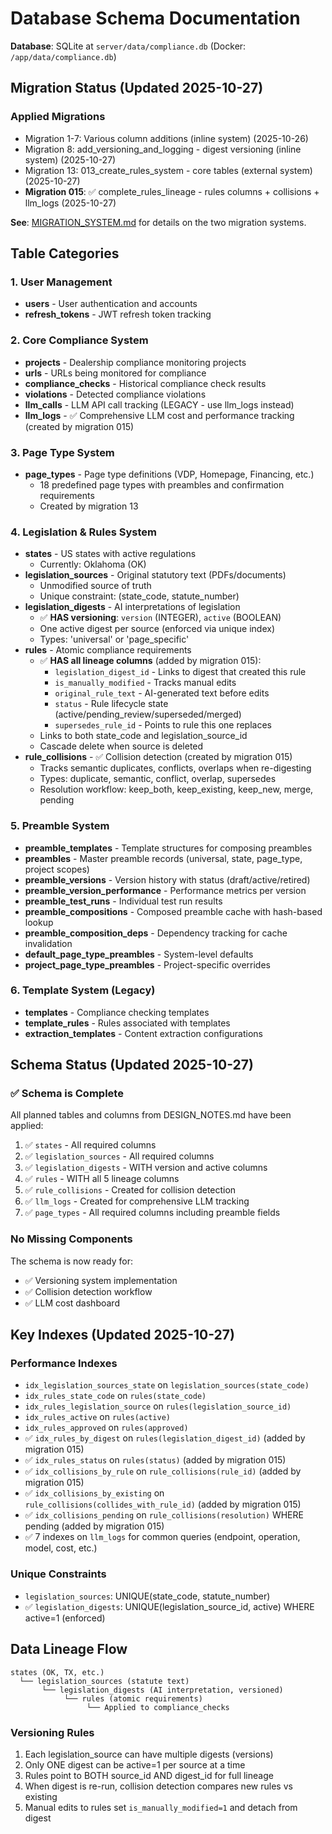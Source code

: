 # Database Schema Documentation

**Database**: SQLite at `server/data/compliance.db` (Docker: `/app/data/compliance.db`)

## Migration Status (Updated 2025-10-27)

### Applied Migrations
- Migration 1-7: Various column additions (inline system) (2025-10-26)
- Migration 8: add_versioning_and_logging - digest versioning (inline system) (2025-10-27)
- Migration 13: 013_create_rules_system - core tables (external system) (2025-10-27)
- **Migration 015**: ✅ complete_rules_lineage - rules columns + collisions + llm_logs (2025-10-27)

**See**: [MIGRATION_SYSTEM.md](MIGRATION_SYSTEM.md) for details on the two migration systems.

## Table Categories

### 1. User Management
- **users** - User authentication and accounts
- **refresh_tokens** - JWT refresh token tracking

### 2. Core Compliance System
- **projects** - Dealership compliance monitoring projects
- **urls** - URLs being monitored for compliance
- **compliance_checks** - Historical compliance check results
- **violations** - Detected compliance violations
- **llm_calls** - LLM API call tracking (LEGACY - use llm_logs instead)
- **llm_logs** - ✅ Comprehensive LLM cost and performance tracking (created by migration 015)

### 3. Page Type System
- **page_types** - Page type definitions (VDP, Homepage, Financing, etc.)
  - 18 predefined page types with preambles and confirmation requirements
  - Created by migration 13

### 4. Legislation & Rules System
- **states** - US states with active regulations
  - Currently: Oklahoma (OK)
- **legislation_sources** - Original statutory text (PDFs/documents)
  - Unmodified source of truth
  - Unique constraint: (state_code, statute_number)
- **legislation_digests** - AI interpretations of legislation
  - ✅ **HAS versioning**: `version` (INTEGER), `active` (BOOLEAN)
  - One active digest per source (enforced via unique index)
  - Types: 'universal' or 'page_specific'
- **rules** - Atomic compliance requirements
  - ✅ **HAS all lineage columns** (added by migration 015):
    - `legislation_digest_id` - Links to digest that created this rule
    - `is_manually_modified` - Tracks manual edits
    - `original_rule_text` - AI-generated text before edits
    - `status` - Rule lifecycle state (active/pending_review/superseded/merged)
    - `supersedes_rule_id` - Points to rule this one replaces
  - Links to both state_code and legislation_source_id
  - Cascade delete when source is deleted
- **rule_collisions** - ✅ Collision detection (created by migration 015)
  - Tracks semantic duplicates, conflicts, overlaps when re-digesting
  - Types: duplicate, semantic, conflict, overlap, supersedes
  - Resolution workflow: keep_both, keep_existing, keep_new, merge, pending

### 5. Preamble System
- **preamble_templates** - Template structures for composing preambles
- **preambles** - Master preamble records (universal, state, page_type, project scopes)
- **preamble_versions** - Version history with status (draft/active/retired)
- **preamble_version_performance** - Performance metrics per version
- **preamble_test_runs** - Individual test run results
- **preamble_compositions** - Composed preamble cache with hash-based lookup
- **preamble_composition_deps** - Dependency tracking for cache invalidation
- **default_page_type_preambles** - System-level defaults
- **project_page_type_preambles** - Project-specific overrides

### 6. Template System (Legacy)
- **templates** - Compliance checking templates
- **template_rules** - Rules associated with templates
- **extraction_templates** - Content extraction configurations

## Schema Status (Updated 2025-10-27)

### ✅ Schema is Complete
All planned tables and columns from DESIGN_NOTES.md have been applied:

1. ✅ `states` - All required columns
2. ✅ `legislation_sources` - All required columns
3. ✅ `legislation_digests` - WITH version and active columns
4. ✅ `rules` - WITH all 5 lineage columns
5. ✅ `rule_collisions` - Created for collision detection
6. ✅ `llm_logs` - Created for comprehensive LLM tracking
7. ✅ `page_types` - All required columns including preamble fields

### No Missing Components
The schema is now ready for:
- ✅ Versioning system implementation
- ✅ Collision detection workflow
- ✅ LLM cost dashboard

## Key Indexes (Updated 2025-10-27)

### Performance Indexes
- `idx_legislation_sources_state` on `legislation_sources(state_code)`
- `idx_rules_state_code` on `rules(state_code)`
- `idx_rules_legislation_source` on `rules(legislation_source_id)`
- `idx_rules_active` on `rules(active)`
- `idx_rules_approved` on `rules(approved)`
- ✅ `idx_rules_by_digest` on `rules(legislation_digest_id)` (added by migration 015)
- ✅ `idx_rules_status` on `rules(status)` (added by migration 015)
- ✅ `idx_collisions_by_rule` on `rule_collisions(rule_id)` (added by migration 015)
- ✅ `idx_collisions_by_existing` on `rule_collisions(collides_with_rule_id)` (added by migration 015)
- ✅ `idx_collisions_pending` on `rule_collisions(resolution)` WHERE pending (added by migration 015)
- ✅ 7 indexes on `llm_logs` for common queries (endpoint, operation, model, cost, etc.)

### Unique Constraints
- `legislation_sources`: UNIQUE(state_code, statute_number)
- ✅ `legislation_digests`: UNIQUE(legislation_source_id, active) WHERE active=1 (enforced)

## Data Lineage Flow

```
states (OK, TX, etc.)
  └── legislation_sources (statute text)
       └── legislation_digests (AI interpretation, versioned)
            └── rules (atomic requirements)
                 └── Applied to compliance_checks
```

### Versioning Rules
1. Each legislation_source can have multiple digests (versions)
2. Only ONE digest can be active=1 per source at a time
3. Rules point to BOTH source_id AND digest_id for full lineage
4. When digest is re-run, collision detection compares new rules vs existing
5. Manual edits to rules set `is_manually_modified=1` and detach from digest

